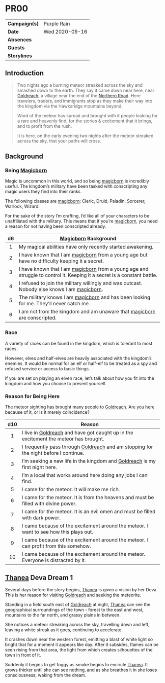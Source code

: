 # PR00

|||
| --- | --- |
| **Campaign(s)** | Purple Rain | session.2
| **Date** | Wed 2020-09-16 |
| **Absences** | |
| **Guests** | |
| **Storylines** | |

## Introduction

> Two nights ago a burning meteor streaked across the sky and smashed down to the earth. They say it came down near here, near [Goldreach](../../../astarus/civilisations/kingdom-of-astor/settlements/goldreach/README.md), a village near the end of the [Northern Road](../../../astarus/places/roads/northern-road.md). Here travelers, traders, and immigrants stop as they make their way into the kingdom via the Hawksridge mountains beyond.
>
> Word of the meteor has spread and brought with it people looking for a rare and heavenly find, for the stories & excitement that it brings, and to profit from the rush.
>
> It is here, on the early evening two nights after the meteor streaked across the sky, that your paths will cross.

## Background

### Being [Magicborn](../../../astarus/civilisations/kingdom-of-astor/magicborn.md)

Magic is uncommon in this world, and so being [magicborn](../../../astarus/civilisations/kingdom-of-astor/magicborn.md) is incredibly useful. The kingdom’s military have been tasked with conscripting any magic users they find into their ranks.

The following classes are [magicborn](../../../astarus/civilisations/kingdom-of-astor/magicborn.md): Cleric, Druid, Paladin, Sorcerer, Warlock, Wizard.

For the sake of the story I’m crafting, I’d like all of your characters to be unaffiliated with the military. This means that if you’re [magicborn](../../../astarus/civilisations/kingdom-of-astor/magicborn.md), you need a reason for not having been conscripted already.

| d6 | [Magicborn](../../../astarus/civilisations/kingdom-of-astor/magicborn.md) Background |
|:---:| --- |
| 1 | My magical abilities have only recently started awakening. |
| 2 | I have known that I am [magicborn](../../../astarus/civilisations/kingdom-of-astor/magicborn.md) from a young age but have no difficulty keeping it a secret. |
| 3 | I have known that I am [magicborn](../../../astarus/civilisations/kingdom-of-astor/magicborn.md) from a young age and struggle to control it. Keeping it a secret is a constant battle. |
| 4 | I refused to join the military willingly and was outcast. Nobody else knows I am [magicborn](../../../astarus/civilisations/kingdom-of-astor/magicborn.md). |
| 5 | The military knows I am [magicborn](../../../astarus/civilisations/kingdom-of-astor/magicborn.md) and has been looking for me. They’ll never catch me. |
| 6 | I am not from the kingdom and am unaware that [magicborn](../../../astarus/civilisations/kingdom-of-astor/magicborn.md) are conscripted. |

### Race

A variety of races can be found in the kingdom, which is tolerant to most races.

However, elves and half-elves are heavily associated with the kingdom’s enemies. It would be normal for an elf or half-elf to be treated as a spy and refused service or access to basic things.

If you are set on playing an elven race, let’s talk about how you fit into the kingdom and how you choose to present yourself.

### Reason for Being Here

The meteor sighting has brought many people to [Goldreach](../../../astarus/civilisations/kingdom-of-astor/settlements/goldreach/README.md). Are you here because of it, or is it merely coincidence?

| d10 | Reason |
|:---:| --- |
| 1 | I live in [Goldreach](../../../astarus/civilisations/kingdom-of-astor/settlements/goldreach/README.md) and have got caught up in the excitement the meteor has brought. |
| 2 | I frequently pass through [Goldreach](../../../astarus/civilisations/kingdom-of-astor/settlements/goldreach/README.md) and am stopping for the night before I continue. |
| 3 | I’m seeking a new life in the kingdom and [Goldreach](../../../astarus/civilisations/kingdom-of-astor/settlements/goldreach/README.md) is my first night here. |
| 4 | I’m a local that works around here doing any jobs I can find. |
| 5 | I came for the meteor. It will make me rich. |
| 6 | I came for the meteor. It is from the heavens and must be filled with divine power. |
| 7 | I came for the meteor. It is an evil omen and must be filled with dark power. |
| 8 | I came because of the excitement around the meteor. I want to see how this plays out. |
| 9 | I came because of the excitement around the meteor. I can profit from this somehow. |
| 10 | I came because of the excitement around the meteor. Everyone is distracted by it. |

## [Thanea](../../../astarus/people/thanea.md) Deva Dream 1

Several days before the story begins, [Thanea](../../../astarus/people/thanea.md) is given a vision by her Deva. This is her reason for visiting [Goldreach](../../../astarus/civilisations/kingdom-of-astor/settlements/goldreach/README.md) and seeking the meteorite.

Standing in a field south east of [Goldreach](../../../astarus/civilisations/kingdom-of-astor/settlements/goldreach/README.md) at night, [Thanea](../../../astarus/people/thanea.md) can see the geographical surroundings of the town - forest to the east and west, mountains to the far north, and grassy plains in between.

She notices a meteor streaking across the sky, travelling down and left, leaving a white streak as it goes, continuing to accelerate.

It crashes down near the western forest, emitting a blast of white light so bright that for a moment it appears like day. After it subsides, flames can be seen rising from that area, the light from which creates silhouettes of the town in front of it.

Suddenly it begins to get foggy as smoke begins to encircle [Thanea](../../../astarus/people/thanea.md). It grows thicker until she can see nothing, and as she breathes it in she loses consciousness, waking from the dream.
